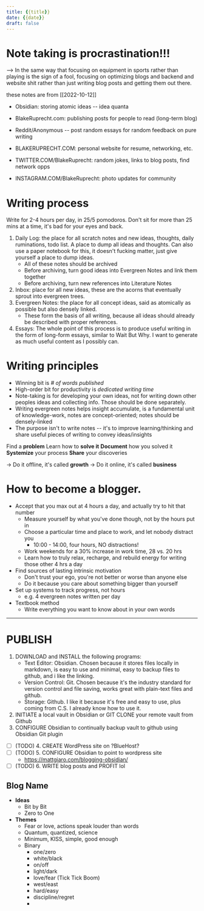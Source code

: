 ```yaml
---
title: {{title}}
date: {{date}}
draft: false
---
```

# Note taking is procrastination!!!


--> In the same way that focusing on equipment in sports rather than playing is the sign of a fool, focusing on optimizing blogs and backend and website shit rather than just writing blog posts and getting them out there.



these notes are from [[2022-10-12]]
- Obsidian: storing atomic ideas -- idea quanta
- BlakeRuprecht.com: publishing posts for people to read (long-term blog)
- Reddit/Anonymous -- post random essays for random feedback on pure writing

- BLAKERUPRECHT.COM: personal website for resume, networking, etc.
- TWITTER.COM/BlakeRuprecht: random jokes, links to blog posts, find network opps
- INSTAGRAM.COM/BlakeRuprecht: photo updates for community

# Writing process
Write for 2-4 hours per day, in 25/5 pomodoros. Don't sit for more than 25 mins at a time, it's bad for your eyes and back.

1. Daily Log: the place for all scratch notes and new ideas, thoughts, daily ruminations, todo list. A place to dump all ideas and thoughts. Can also use a paper notebook for this, it doesn't fucking matter, just give yourself a place to dump ideas.
	- All of these notes should be archived
	- Before archiving, turn good ideas into Evergreen Notes and link them together
	- Before archiving, turn new references into Literature Notes
2. Inbox: place for all new ideas, these are the acorns that eventually sprout into evergreen trees.
3. Evergreen Notes: the place for all concept ideas, said as atomically as possible but also densely linked.
	- These form the basis of all writing, because all ideas should already be described with proper references.
4. Essays: The whole point of this process is to produce useful writing in the form of long-form essays, similar to Wait But Why. I want to generate as much useful content as I possibly can.

# Writing principles
- Winning bit is *# of words published*
- High-order bit for productivity is *dedicated writing time*
- Note-taking is for developing your own ideas, not for writing down other peoples ideas and collecting info. Those should be done separately.
- Writing evergreen notes helps insight accumulate, is a fundamental unit of knowledge-work, notes are concept-oriented; notes should be densely-linked
- The purpose isn't to write notes -- it's to improve learning/thinking and share useful pieces of writing to convey ideas/insights

Find a **problem**
Learn how to **solve it**
**Document** how you solved it
**Systemize** your process
**Share** your discoveries

-> Do it offline, it's called **growth**
-> Do it online, it's called **business**

# How to become a blogger.
- Accept that you max out at 4 hours a day, and actually try to hit that number
	- Measure yourself by what you've done though, not by the hours put in
	- Choose a particular time and place to work, and let nobody distract you
		- 10:00 - 14:00, four hours, NO distractions!
	- Work weekends for a 30% increase in work time, 28 vs. 20 hrs
	- Learn how to truly relax, recharge, and rebuild energy for writing those other 4 hrs a day
- Find sources of lasting intrinsic motivation
	- Don't trust your ego, you're not better or worse than anyone else
	- Do it because you care about something bigger than yourself
- Set up systems to track progress, not hours
	- e.g. 4 evergreen notes written per day
- Textbook method
	- Write everything you want to know about in your own words

---
# PUBLISH
1. DOWNLOAD and INSTALL the following programs:
	- Text Editor: Obsidian. Chosen because it stores files locally in markdown, is easy to use and minimal, easy to backup files to github, and i like the linking.
	- Version Control: Git. Chosen because it's the industry standard for version control and file saving, works great with plain-text files and github.
	- Storage: Github. I like it because it's free and easy to use, plus coming from C.S. I already know how to use it.
2. INITIATE a local vault in Obsidian or GIT CLONE your remote vault from Github
3. CONFIGURE Obsidian to continually backup vault to github using Obsidian Git plugin
- [ ] (TODO) 4. CREATE WordPress site on ?BlueHost?
- [ ] (TODO) 5. CONFIGURE Obsidian to point to wordpress site
	- https://mattgiaro.com/blogging-obsidian/
- [ ] (TODO) 6. WRITE blog posts and PROFIT lol

## Blog Name
- **Ideas**
	- Bit by Bit
	- Zero to One
- **Themes**
	- Fear or love, actions speak louder than words
	- Quantum, quantized, science
	- Minimum, KISS, simple, good enough
	- Binary
		- one/zero
		- white/black
		- on/off
		- light/dark
		- love/fear (Tick Tick Boom)
		- west/east
		- hard/easy
		- discipline/regret
		- 

